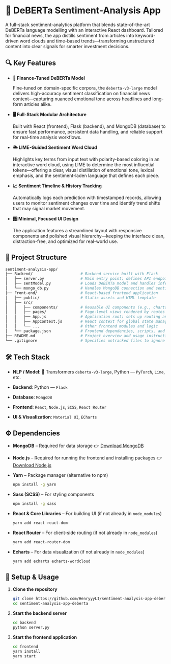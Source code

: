 # 🤖 DeBERTa Sentiment-Analysis App

A full-stack sentiment-analytics platform that blends state-of-the-art DeBERTa language modelling with an interactive React dashboard. Tailored for financial news, the app distills sentiment from articles into keyword-driven word clouds and time-based trends—transforming unstructured content into clear signals for smarter investment decisions.

## 🔍 Key Features

- **🧠 Finance-Tuned DeBERTa Model**

  Fine-tuned on domain-specific corpora, the `deberta-v3-large` model delivers high-accuracy sentiment classification on financial news content—capturing nuanced emotional tone across headlines and long-form articles alike.

- **🖥️ Full-Stack Modular Architecture**

  Built with React (frontend), Flask (backend), and MongoDB (database) to ensure fast performance, persistent data handling, and reliable support for real-time analysis workflows.

- **🌥️ LIME-Guided Sentiment Word Cloud**

  Highlights key terms from input text with polarity-based coloring in an interactive word cloud, using LIME to determine the most influential tokens—offering a clear, visual distillation of emotional tone, lexical emphasis, and the sentiment-laden language that defines each piece.

- **📈 Sentiment Timeline & History Tracking**

  Automatically logs each prediction with timestamped records, allowing users to monitor sentiment changes over time and identify trend shifts that may signal market movement.

- **🎛️ Minimal, Focused UI Design**

  The application features a streamlined layout with responsive components and polished visual hierarchy—keeping the interface clean, distraction-free, and optimized for real-world use.

## 📁 Project Structure

```bash
sentiment-analysis-app/
├── Backend/                     # Backend service built with Flask
│   ├── server.py                # Main entry point; defines API endpoints
│   ├── sentModel.py             # Loads DeBERTa model and handles inference logic
│   └── mongo_db.py              # Handles MongoDB connection and sentiment result storage
├── Front-end/                   # React-based frontend application
│   ├── public/                  # Static assets and HTML template
│   ├── src/                     
│   │   ├── components/          # Reusable UI components (e.g., charts, inputs)
│   │   ├── pages/               # Page-level views rendered by routes
│   │   ├── App.js               # Application root; sets up routing and layout
│   │   ├── AppContext.js        # React context for global state management
│   │   └── ...                  # Other frontend modules and logic
│   └── package.json             # Frontend dependencies, scripts, and metadata
├── README.md                    # Project overview and usage instructions
└── .gitignore                   # Specifies untracked files to ignore in Git
```

## 🛠 Tech Stack

- **NLP / Model**: 🤗 Transformers `deberta-v3-large`, Python — `PyTorch`, `Lime`, etc.
- **Backend**: Python — `Flask`
- **Database**: `MongoDB`

- **Frontend**: `React`, `Node.js`, `SCSS`, `React Router`

- **UI & Visualization**: `Material UI`, `ECharts`

## ⚙️ Dependencies

- **MongoDB** – Required for data storage
  👉 [Download MongoDB](https://www.mongodb.com/try/download/community)

- **Node.js** – Required for running the frontend and installing packages
  👉 [Download Node.js](https://nodejs.org/en/download)

- **Yarn** – Package manager (alternative to npm)

  ```bash
  npm install -g yarn
  ```

- **Sass (SCSS)** – For styling components

  ```bash
  npm install -g sass
  ```

- **React & Core Libraries** –  For building UI (if not already in `node_modules`)

  ```bash
  yarn add react react-dom
  ```

- **React Router** – For client-side routing (if not already in `node_modules`)

  ```bash
  yarn add react-router-dom
  ```

- **Echarts** – For data visualization (if not already in `node_modules`)

  ```bash
  yarn add echarts echarts-wordcloud
  ```

## 🚀 Setup & Usage

1. **Clone the repository**

   ```bash
   git clone https://github.com/HenryyyLI/sentiment-analysis-app-deberta.git
   cd sentiment-analysis-app-deberta
   ```

2. **Start the backend server**

   ```bash
   cd backend
   python server.py
   ```

3. **Start the frontend application**

   ```bash
   cd frontend
   yarn install
   yarn start
   ```
